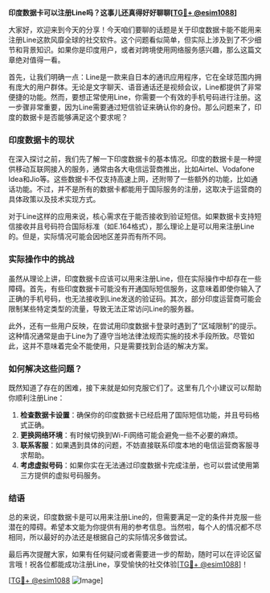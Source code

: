 **印度数据卡可以注册Line吗？这事儿还真得好好聊聊[[TG💪+ @esim1088](https://t.me/s/esim1088)]**

大家好，欢迎来到今天的分享！今天咱们要聊的话题是关于印度数据卡能不能用来注册Line这款风靡全球的社交软件。这个问题看似简单，但实际上涉及到了不少细节和背景知识。如果你是印度用户，或者对跨境使用网络服务感兴趣，那么这篇文章绝对值得一看。

首先，让我们明确一点：Line是一款来自日本的通讯应用程序，它在全球范围内拥有庞大的用户群体。无论是文字聊天、语音通话还是视频会议，Line都提供了非常便捷的功能。然而，要想正常使用Line，你需要一个有效的手机号码进行注册。这一步骤非常重要，因为Line需要通过短信验证来确认你的身份。那么问题来了，印度的数据卡是否能够满足这个要求呢？

### 印度数据卡的现状

在深入探讨之前，我们先了解一下印度数据卡的基本情况。印度的数据卡是一种提供移动互联网接入的服务，通常由各大电信运营商推出，比如Airtel、Vodafone Idea和Jio等。这些数据卡不仅支持高速上网，还附带了一些额外的功能，比如通话功能。不过，并不是所有的数据卡都能用于国际服务的注册，这取决于运营商的具体政策以及技术实现方式。

对于Line这样的应用来说，核心需求在于能否接收到验证短信。如果数据卡支持短信接收并且号码符合国际标准（如E.164格式），那么理论上是可以用来注册Line的。但是，实际情况可能会因地区差异而有所不同。

### 实际操作中的挑战

虽然从理论上讲，印度数据卡应该可以用来注册Line，但在实际操作中却存在一些障碍。首先，有些印度数据卡可能没有开通国际短信服务，这意味着即使你输入了正确的手机号码，也无法接收到Line发送的验证码。其次，部分印度运营商可能会限制某些特定类型的流量，导致无法正常访问Line的服务器。

此外，还有一些用户反映，在尝试用印度数据卡登录时遇到了“区域限制”的提示。这种情况通常是由于Line为了遵守当地法律法规而实施的技术手段所致。尽管如此，这并不意味着完全不能使用，只是需要找到合适的解决方案。

### 如何解决这些问题？

既然知道了存在的困难，接下来就是如何克服它们了。这里有几个小建议可以帮助你顺利注册Line：

1. **检查数据卡设置**：确保你的印度数据卡已经启用了国际短信功能，并且号码格式正确。
2. **更换网络环境**：有时候切换到Wi-Fi网络可能会避免一些不必要的麻烦。
3. **联系客服**：如果遇到具体的问题，不妨直接联系印度本地的电信运营商客服寻求帮助。
4. **考虑虚拟号码**：如果你实在无法通过印度数据卡完成注册，也可以尝试使用第三方提供的虚拟号码服务。

### 结语

总的来说，印度数据卡是可以用来注册Line的，但需要满足一定的条件并克服一些潜在的障碍。希望本文能为你提供有用的参考信息。当然啦，每个人的情况都不尽相同，所以最好的办法还是根据自己的实际情况多做尝试。

最后再次提醒大家，如果有任何疑问或者需要进一步的帮助，随时可以在评论区留言哦！祝各位都能成功注册Line，享受愉快的社交体验[[TG💪+ @esim1088](https://t.me/s/esim1088)]！

[[TG💪+ @esim1088](https://t.me/s/esim1088) ![Image](https://i.postimg.cc/4NQfJmqS/Snipaste-2025-05-13-00-14-12.png)]